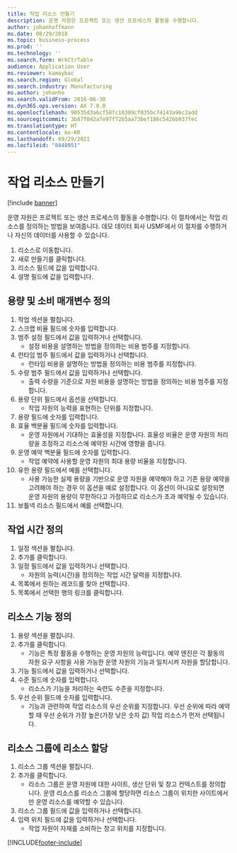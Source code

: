 ```yaml
---
title: 작업 리소스 만들기
description: 운영 자원은 프로젝트 또는 생산 프로세스의 활동을 수행합니다.
author: johanhoffmann
ms.date: 08/29/2018
ms.topic: business-process
ms.prod: ''
ms.technology: ''
ms.search.form: WrkCtrTable
audience: Application User
ms.reviewer: kamaybac
ms.search.region: Global
ms.search.industry: Manufacturing
ms.author: johanho
ms.search.validFrom: 2016-06-30
ms.dyn365.ops.version: AX 7.0.0
ms.openlocfilehash: 90535d3a6cf58fc10309cf035bc74143a96c2add
ms.sourcegitcommit: 3b87f042a7e97f72b5aa73bef186c5426b937fec
ms.translationtype: HT
ms.contentlocale: ko-KR
ms.lasthandoff: 09/29/2021
ms.locfileid: "8448951"
---
```

# <a name="create-an-operations-resource"></a>작업 리소스 만들기

[!include [banner](../../includes/banner.md)]

운영 자원은 프로젝트 또는 생산 프로세스의 활동을 수행합니다. 이 절차에서는 작업 리소스를 정의하는 방법을 보여줍니다. 데모 데이터 회사 USMF에서 이 절차를 수행하거나 자신의 데이터를 사용할 수 있습니다.

1. 리소스로 이동합니다.
2. 새로 만들기를 클릭합니다.
3. 리소스 필드에 값을 입력합니다.
4. 설명 필드에 값을 입력합니다.

## <a name="define-capacity-and-consumption-parameters"></a>용량 및 소비 매개변수 정의
1. 작업 섹션을 펼칩니다.
2. 스크랩 비율 필드에 숫자를 입력합니다.
3. 범주 설정 필드에서 값을 입력하거나 선택합니다.
    * 설정 비용을 설명하는 방법을 정의하는 비용 범주를 지정합니다.  
4. 런타임 범주 필드에서 값을 입력하거나 선택합니다.
    * 런타임 비용을 설명하는 방법을 정의하는 비용 범주를 지정합니다.  
5. 수량 범주 필드에서 값을 입력하거나 선택합니다.
    * 출력 수량을 기준으로 자원 비용을 설명하는 방법을 정의하는 비용 범주를 지정합니다.  
6. 용량 단위 필드에서 옵션을 선택합니다.
    * 작업 자원의 능력을 표현하는 단위를 지정합니다.  
7. 용량 필드에 숫자를 입력합니다.
8. 효율 백분율 필드에 숫자를 입력합니다.
    * 운영 자원에서 기대하는 효율성을 지정합니다. 효율성 비율은 운영 자원의 처리량을 조정하고 리소스에 예약된 시간에 영향을 줍니다.  
9. 운영 예약 백분율 필드에 숫자를 입력합니다.
    * 작업 예약에 사용할 운영 자원의 최대 용량 비율을 지정합니다.  
10. 유한 용량 필드에서 예를 선택합니다.
    * 사용 가능한 실제 용량을 기반으로 운영 자원을 예약해야 하고 기존 용량 예약을 고려해야 하는 경우 이 옵션을 예로 설정합니다. 이 옵션이 아니요로 설정되면 운영 자원의 용량이 무한하다고 가정하므로 리소스가 초과 예약될 수 있습니다.  
11. 보틀넥 리소스 필드에서 예를 선택합니다.

## <a name="define-working-times"></a>작업 시간 정의
1. 일정 섹션을 펼칩니다.
2. 추가를 클릭합니다.
3. 일정 필드에서 값을 입력하거나 선택합니다.
    * 자원의 능력(시간)을 정의하는 작업 시간 달력을 지정합니다.  
4. 목록에서 원하는 레코드를 찾아 선택합니다.
5. 목록에서 선택한 행의 링크를 클릭합니다.

## <a name="define-resource-capabilities"></a>리소스 기능 정의
1. 용량 섹션을 펼칩니다.
2. 추가를 클릭합니다.
    * 기능은 특정 활동을 수행하는 운영 자원의 능력입니다. 예약 엔진은 각 활동의 자원 요구 사항을 사용 가능한 운영 자원의 기능과 일치시켜 자원을 할당합니다.  
3. 기능 필드에서 값을 입력하거나 선택합니다.
4. 수준 필드에 숫자를 입력합니다.
    * 리소스가 기능을 처리하는 숙련도 수준을 지정합니다.  
5. 우선 순위 필드에 숫자를 입력합니다.
    * 기능과 관련하여 작업 리소스의 우선 순위를 지정합니다. 우선 순위에 따라 예약할 때 우선 순위가 가장 높은(가장 낮은 숫자 값) 작업 리소스가 먼저 선택됩니다.  

## <a name="assign-resource-to-resource-group"></a>리소스 그룹에 리소스 할당
1. 리소스 그룹 섹션을 펼칩니다.
2. 추가를 클릭합니다.
    * 리소스 그룹은 운영 자원에 대한 사이트, 생산 단위 및 창고 컨텍스트를 정의합니다. 운영 리소스를 리소스 그룹에 할당하면 리소스 그룹이 위치한 사이트에서만 운영 리소스를 예약할 수 있습니다.  
3. 리소스 그룹 필드에 값을 입력하거나 선택합니다.
4. 입력 위치 필드에 값을 입력하거나 선택합니다.
    * 작업 자원이 자재를 소비하는 창고 위치를 지정합니다.  



[!INCLUDE[footer-include](../../../includes/footer-banner.md)]